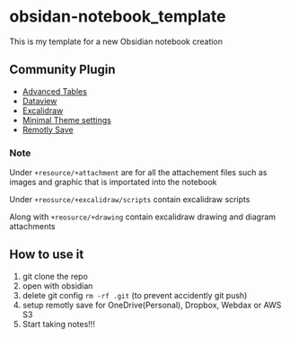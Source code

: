 # obsidan-notebook_template

This is my template for a new Obsidian notebook creation

## Community Plugin
- [Advanced Tables](obsidian://show-plugin?id=table-editor-obsidian)
- [Dataview](obsidian://show-plugin?id=dataview)
- [Excalidraw](obsidian://show-plugin?id=obsidian-excalidraw-plugin)
- [Minimal Theme settings](obsidian://show-plugin?id=obsidian-minimal-settings)
- [Remotly Save](obsidian://show-plugin?id=remotely-save)

### **Note**
Under `+resource/+attachment` are for all the attachement files such as images and graphic that is importated into the notebook


Under `+reosurce/+excalidraw/scripts` contain excalidraw scripts

Along with `+reosurce/+drawing` contain excalidraw drawing and diagram attachments

## How to use it
1. git clone the repo
2. open with obsidian
3. delete git config `rm -rf .git` (to prevent accidently git push)
4. setup remotly save for OneDrive(Personal), Dropbox, Webdax or AWS S3
5. Start taking notes!!!
